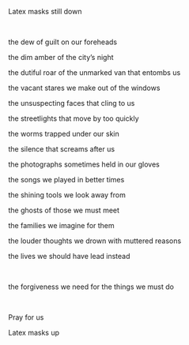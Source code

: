 Latex masks still down

&nbsp;

the dew of guilt on our foreheads

the dim amber of the city’s night

the dutiful roar of the unmarked van that entombs us

the vacant stares we make out of the windows

the unsuspecting faces that cling to us

the streetlights that move by too quickly

the worms trapped under our skin

the silence that screams after us

the photographs sometimes held in our gloves

the songs we played in better times

the shining tools we look away from

the ghosts of those we must meet

the families we imagine for them

the louder thoughts we drown with muttered reasons

the lives we should have lead instead

&nbsp;

the forgiveness we need for the things we must do

&nbsp;

Pray for us

Latex masks up
